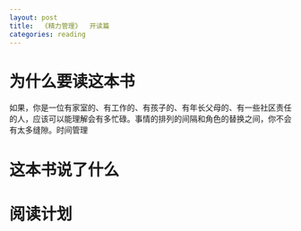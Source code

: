 ```yaml
---
layout: post
title:  《精力管理》  开读篇
categories: reading
---
```


# 为什么要读这本书

如果，你是一位有家室的、有工作的、有孩子的、有年长父母的、有一些社区责任的人，应该可以能理解会有多忙碌。事情的排列的间隔和角色的替换之间，你不会有太多缝隙。时间管理

# 这本书说了什么


# 阅读计划
<!--stackedit_data:
eyJoaXN0b3J5IjpbLTEzMTMxMDM2MjAsLTExMjcyODE2NjldfQ
==
-->